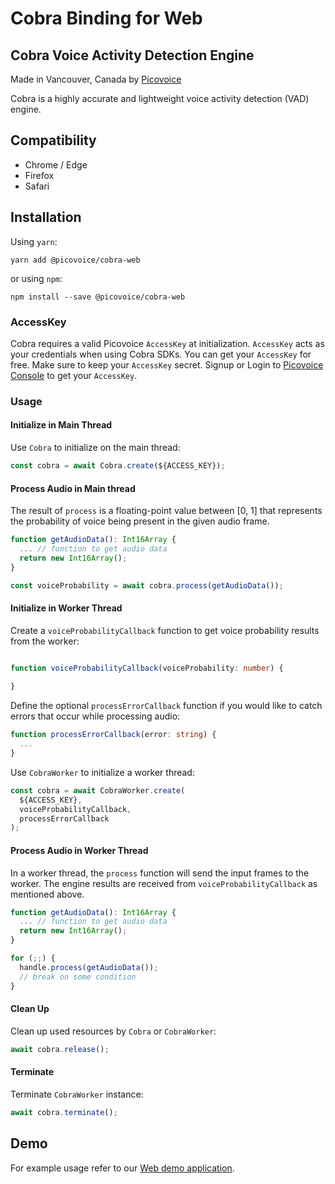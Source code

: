 # Cobra Binding for Web

## Cobra Voice Activity Detection Engine

Made in Vancouver, Canada by [Picovoice](https://picovoice.ai)

Cobra is a highly accurate and lightweight voice activity detection (VAD) engine.

## Compatibility

- Chrome / Edge
- Firefox
- Safari

## Installation

Using `yarn`:

```console
yarn add @picovoice/cobra-web
```

or using `npm`:

```console
npm install --save @picovoice/cobra-web
```

### AccessKey

Cobra requires a valid Picovoice `AccessKey` at initialization. `AccessKey` acts as your credentials when using Cobra SDKs.
You can get your `AccessKey` for free. Make sure to keep your `AccessKey` secret.
Signup or Login to [Picovoice Console](https://console.picovoice.ai/) to get your `AccessKey`.

### Usage

#### Initialize in Main Thread

Use `Cobra` to initialize on the main thread:

```typescript
const cobra = await Cobra.create(${ACCESS_KEY});
```

#### Process Audio in Main thread

The result of `process` is a floating-point value between [0, 1] that represents the
probability of voice being present in the given audio frame.

```typescript
function getAudioData(): Int16Array {
  ... // function to get audio data
  return new Int16Array();
}

const voiceProbability = await cobra.process(getAudioData());
```

#### Initialize in Worker Thread

Create a `voiceProbabilityCallback` function to get voice probability results
from the worker:

```typescript

function voiceProbabilityCallback(voiceProbability: number) {
  
}
```

Define the optional `processErrorCallback` function if you would like
to catch errors that occur while processing audio:

```typescript
function processErrorCallback(error: string) {
  ...
}
```

Use `CobraWorker` to initialize a worker thread:

```typescript
const cobra = await CobraWorker.create(
  ${ACCESS_KEY},
  voiceProbabilityCallback,
  processErrorCallback  
);
```

#### Process Audio in Worker Thread

In a worker thread, the `process` function will send the input frames to the worker.
The engine results are received from `voiceProbabilityCallback` as mentioned above.

```typescript
function getAudioData(): Int16Array {
  ... // function to get audio data
  return new Int16Array();
}

for (;;) {
  handle.process(getAudioData());
  // break on some condition
}
```

#### Clean Up

Clean up used resources by `Cobra` or `CobraWorker`:

```typescript
await cobra.release();
```

#### Terminate

Terminate `CobraWorker` instance:

```typescript
await cobra.terminate();
```

## Demo

For example usage refer to our [Web demo application](https://github.com/Picovoice/cobra/tree/master/demo/web).
